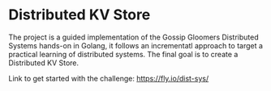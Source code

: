 # Distributed KV Store
The project is a guided implementation of the Gossip Gloomers Distributed Systems hands-on in Golang, it follows an incrementatl approach to target a practical learning of distributed systems. The final goal is to create a Distributed KV Store.


Link to get started with the challenge:
https://fly.io/dist-sys/
